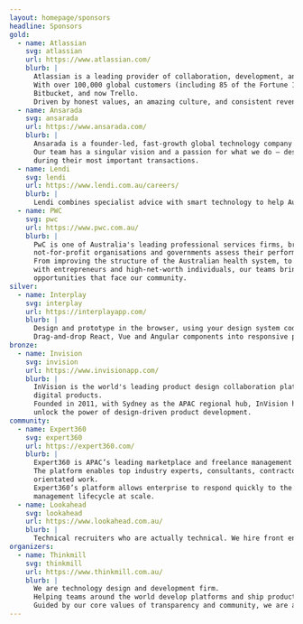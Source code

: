 ```yaml
---
layout: homepage/sponsors
headline: Sponsors
gold:
  - name: Atlassian
    svg: atlassian
    url: https://www.atlassian.com/
    blurb: |
      Atlassian is a leading provider of collaboration, development, and issue tracking software for teams.
      With over 100,000 global customers (including 85 of the Fortune 100), we’re advancing the power of collaboration with products including Jira, Confluence,
      Bitbucket, and now Trello.
      Driven by honest values, an amazing culture, and consistent revenue growth, we’re out to unleash the potential of every team.
  - name: Ansarada
    svg: ansarada
    url: https://www.ansarada.com/
    blurb: |
      Ansarada is a founder-led, fast-growth global technology company on a mission to raise and protect potential.
      Our team has a singular vision and a passion for what we do – design and engineer powerful but simple software that gives our clients complete confidence
      during their most important transactions.
  - name: Lendi
    svg: lendi
    url: https://www.lendi.com.au/careers/
    blurb: |
      Lendi combines specialist advice with smart technology to help Australians compare, apply and secure their home loans - all online and in their own time.
  - name: PWC
    svg: pwc
    url: https://www.pwc.com.au/
    blurb: |
      PwC is one of Australia's leading professional services firms, bringing the power of our global network of firms to help Australian businesses,
      not-for-profit organisations and governments assess their performance and improve the way they work.
      From improving the structure of the Australian health system, to performing due diligence on some of Australia's largest deals, and working side-by-side
      with entrepreneurs and high-net-worth individuals, our teams bring a unique combination of knowledge and passion to address the challenges and
      opportunities that face our community.
silver:
  - name: Interplay
    svg: interplay
    url: https://interplayapp.com/
    blurb: |
      Design and prototype in the browser, using your design system code components.
      Drag-and-drop React, Vue and Angular components into responsive prototypes and start user testing immediately.
bronze:
  - name: Invision
    svg: invision
    url: https://www.invisionapp.com/
    blurb: |
      InVision is the world's leading product design collaboration platform empowering teams of all sizes to design, prototype, review, iterate, manage and test
      digital products.
      Founded in 2011, with Sydney as the APAC regional hub, InVision helps millions of users at companies such as Atlassian, Netflix, Xero, Uber and Twitter
      unlock the power of design-driven product development.
community:
  - name: Expert360
    svg: expert360
    url: https://expert360.com/
    blurb: |
      Expert360 is APAC’s leading marketplace and freelance management platform powering the freelance economy.
      The platform enables top industry experts, consultants, contractors to easily connect with APAC’s largest businesses to perform high quality, project
      orientated work.
      Expert360’s platform allows enterprise to respond quickly to the resource demands of the business while streamlining the source-to-pay freelance
      management lifecycle at scale.
  - name: Lookahead
    svg: lookahead
    url: https://www.lookahead.com.au/
    blurb: |
      Technical recruiters who are actually technical. We hire front end, Javascript and Ruby developers.
organizers:
  - name: Thinkmill
    svg: thinkmill
    url: https://www.thinkmill.com.au/
    blurb: |
      We are technology design and development firm.
      Helping teams around the world develop platforms and ship products.
      Guided by our core values of transparency and community, we are a driving force behind major open source projects used by millions globally.
---
```

